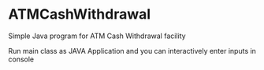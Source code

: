 # ATMCashWithdrawal
Simple Java program for ATM Cash Withdrawal facility

Run main class as JAVA Application and you can interactively enter inputs in console 
